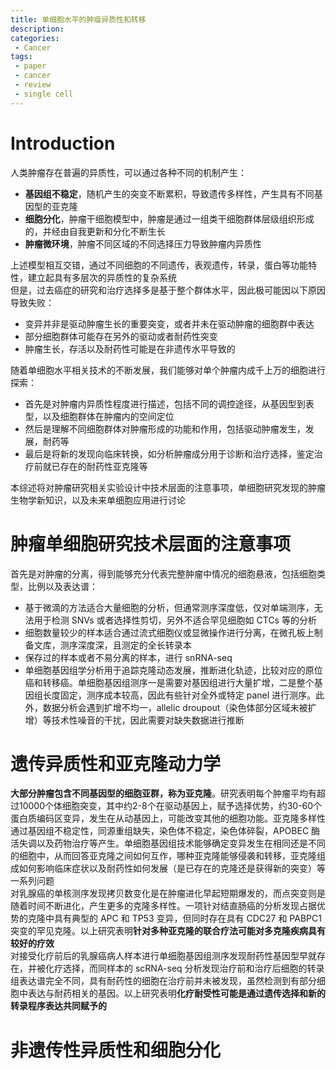 ```yaml
---
title: 单细胞水平的肿瘤异质性和转移
description: 
categories:
 - Cancer
tags:
 - paper
 - cancer
 - review
 - single cell
---
```


# Introduction
人类肿瘤存在普遍的异质性，可以通过各种不同的机制产生：  
* **基因组不稳定**，随机产生的突变不断累积，导致遗传多样性，产生具有不同基因型的亚克隆  
* **细胞分化**，肿瘤干细胞模型中，肿瘤是通过一组类干细胞群体层级组织形成的，并经由自我更新和分化不断生长  
* **肿瘤微环境**，肿瘤不同区域的不同选择压力导致肿瘤内异质性  

上述模型相互交错，通过不同细胞的不同遗传，表观遗传，转录，蛋白等功能特性，建立起具有多层次的异质性的复杂系统  
但是，过去癌症的研究和治疗选择多是基于整个群体水平，因此极可能因以下原因导致失败：  
* 变异并非是驱动肿瘤生长的重要突变，或者并未在驱动肿瘤的细胞群中表达  
* 部分细胞群体可能存在另外的驱动或者耐药性突变  
* 肿瘤生长，存活以及耐药性可能是在非遗传水平导致的  

随着单细胞水平相关技术的不断发展，我们能够对单个肿瘤内成千上万的细胞进行探索：  
* 首先是对肿瘤内异质性程度进行描述，包括不同的调控途径，从基因型到表型，以及细胞群体在肿瘤内的空间定位  
* 然后是理解不同细胞群体对肿瘤形成的功能和作用，包括驱动肿瘤发生，发展，耐药等  
* 最后是将新的发现向临床转换，如分析肿瘤成分用于诊断和治疗选择，鉴定治疗前就已存在的耐药性亚克隆等  

本综述将对肿瘤研究相关实验设计中技术层面的注意事项，单细胞研究发现的肿瘤生物学新知识，以及未来单细胞应用进行讨论  
  
# 肿瘤单细胞研究技术层面的注意事项
首先是对肿瘤的分离，得到能够充分代表完整肿瘤中情况的细胞悬液，包括细胞类型，比例以及表达谱：  
* 基于微滴的方法适合大量细胞的分析，但通常测序深度低，仅对单端测序，无法用于检测 SNVs 或者选择性剪切，另外不适合罕见细胞如 CTCs 等的分析  
* 细胞数量较少的样本适合通过流式细胞仪或显微操作进行分离，在微孔板上制备文库，测序深度深，且测定的全长转录本  
* 保存过的样本或者不易分离的样本，进行 snRNA-seq  
* 单细胞基因组学分析用于追踪克隆动态发展，推断进化轨迹，比较对应的原位癌和转移癌。单细胞基因组测序一是需要对基因组进行大量扩增，二是整个基因组长度固定，测序成本较高，因此有些针对全外或特定 panel 进行测序。此外，数据分析会遇到扩增不均一，allelic droupout（染色体部分区域未被扩增）等技术性噪音的干扰，因此需要对缺失数据进行推断  

# 遗传异质性和亚克隆动力学  
**大部分肿瘤包含不同基因型的细胞亚群，称为亚克隆**。研究表明每个肿瘤平均有超过10000个体细胞突变，其中约2-8个在驱动基因上，赋予选择优势，约30-60个蛋白质编码区变异，发生在从动基因上，可能改变其他的细胞功能。亚克隆多样性通过基因组不稳定性，同源重组缺失，染色体不稳定，染色体碎裂，APOBEC 酶活失调以及药物治疗等产生。单细胞基因组技术能够确定变异发生在相同还是不同的细胞中，从而回答亚克隆之间如何互作，哪种亚克隆能够侵袭和转移，亚克隆组成如何影响临床症状以及耐药性如何发展（是已存在的克隆还是获得新的突变）等一系列问题  
对乳腺癌的单核测序发现拷贝数变化是在肿瘤进化早起短期爆发的，而点突变则是随着时间不断进化，产生更多的克隆多样性。一项针对结直肠癌的分析发现占据优势的克隆中具有典型的 APC 和 TP53 变异，但同时存在具有 CDC27 和 PABPC1 突变的罕见克隆。以上研究表明**针对多种亚克隆的联合疗法可能对多克隆疾病具有较好的疗效**  
对接受化疗前后的乳腺癌病人样本进行单细胞基因组测序发现耐药性基因型早就存在，并被化疗选择，而同样本的 scRNA-seq 分析发现治疗前和治疗后细胞的转录组表达谱完全不同，具有耐药性的细胞在治疗前并未被发现，虽然检测到有部分细胞中表达与耐药相关的基因。以上研究表明**化疗耐受性可能是通过遗传选择和新的转录程序表达共同赋予的**  
  
# 非遗传性异质性和细胞分化
